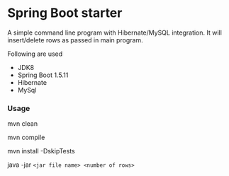 Spring Boot starter
==================

A simple command line program with Hibernate/MySQL integration. It will insert/delete rows as passed in main program. 

Following are used

- JDK8
- Spring Boot 1.5.11
- Hibernate
- MySql

### Usage

mvn clean

mvn compile

mvn install -DskipTests

java -jar `<jar file name> <number of rows>`
